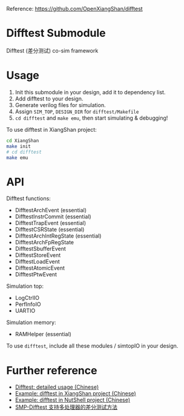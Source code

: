 Reference: https://github.com/OpenXiangShan/difftest

Difftest Submodule
===================

Difftest (差分测试) co-sim framework

# Usage

1. Init this submodule in your design, add it to dependency list.
2. Add difftest to your design.
3. Generate verilog files for simulation.
4. Assign `SIM_TOP`, `DESIGN_DIR` for `difftest/Makefile`
5. `cd difftest` and `make emu`, then start simulating & debugging!

To use difftest in XiangShan project:
```sh
cd XiangShan
make init
# cd difftest
make emu
```

# API

Difftest functions:

* DifftestArchEvent (essential)
* DifftestInstrCommit (essential)
* DifftestTrapEvent (essential)
* DifftestCSRState (essential)
* DifftestArchIntRegState (essential)
* DifftestArchFpRegState
* DifftestSbufferEvent
* DifftestStoreEvent
* DifftestLoadEvent
* DifftestAtomicEvent
* DifftestPtwEvent

Simulation top:

* LogCtrlIO
* PerfInfoIO
* UARTIO

Simulation memory:

* RAMHelper (essential)

To use `difftest`, include all these modules / simtopIO in your design.

# Further reference

* [Difftest: detailed usage (Chinese)](./doc/usage.md)
* [Example: difftest in XiangShan project (Chinese) ](./doc/example-xiangshan.md)
* [Example: difftest in NutShell project (Chinese) ](./doc/example-nutshell.md)
* [SMP-Difftest 支持多处理器的差分测试方法](https://github.com/OpenXiangShan/XiangShan-doc/blob/main/slides/20210624-RVWC-SMP-Difftest%20%E6%94%AF%E6%8C%81%E5%A4%9A%E5%A4%84%E7%90%86%E5%99%A8%E7%9A%84%E5%B7%AE%E5%88%86%E6%B5%8B%E8%AF%95%E6%96%B9%E6%B3%95.pdf)